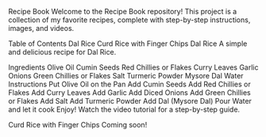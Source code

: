 Recipe Book
Welcome to the Recipe Book repository! This project is a collection of my favorite recipes, complete with step-by-step instructions, images, and videos.

Table of Contents
Dal Rice
Curd Rice with Finger Chips
Dal Rice
A simple and delicious recipe for Dal Rice.

Ingredients
Olive Oil
Cumin Seeds
Red Chillies or Flakes
Curry Leaves
Garlic
Onions
Green Chillies or Flakes
Salt
Turmeric Powder
Mysore Dal
Water
Instructions
Put Olive Oil on the Pan
Add Cumin Seeds
Add Red Chillies or Flakes
Add Curry Leaves
Add Garlic
Add Diced Onions
Add Green Chillies or Flakes
Add Salt
Add Turmeric Powder
Add Dal (Mysore Dal)
Pour Water and let it cook
Enjoy!
Watch the video tutorial for a step-by-step guide.

Curd Rice with Finger Chips
Coming soon!
